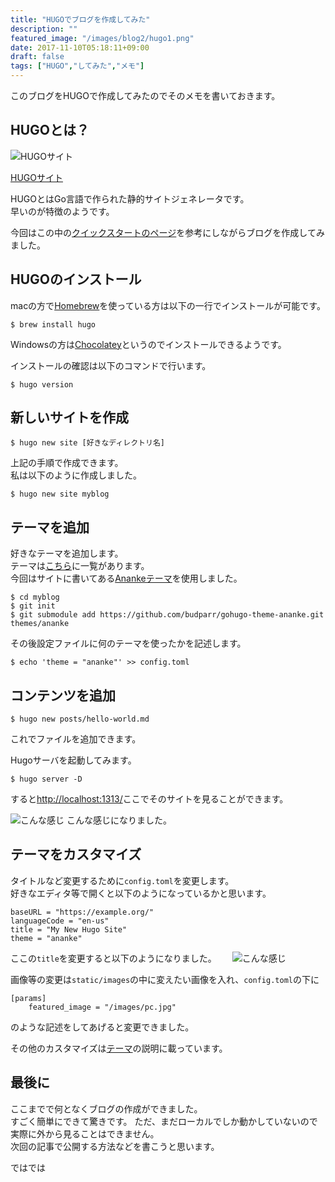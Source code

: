 ```yaml
---
title: "HUGOでブログを作成してみた"
description: ""
featured_image: "/images/blog2/hugo1.png"
date: 2017-11-10T05:18:11+09:00
draft: false
tags: ["HUGO","してみた","メモ"]
---
```


このブログをHUGOで作成してみたのでそのメモを書いておきます。  

<!--more-->

## HUGOとは？

![HUGOサイト](/images/blog2/hugo.png "HUGOサイト")

[HUGOサイト](https://gohugo.io/)

HUGOとはGo言語で作られた静的サイトジェネレータです。  
早いのが特徴のようです。


今回はこの中の[クイックスタートのページ](https://gohugo.io/getting-started/quick-start/)を参考にしながらブログを作成してみました。



## HUGOのインストール

macの方で[Homebrew](https://brew.sh/)を使っている方は以下の一行でインストールが可能です。

```
$ brew install hugo
```

Windowsの方は[Chocolatey](https://chocolatey.org/)というのでインストールできるようです。

インストールの確認は以下のコマンドで行います。
```
$ hugo version
```



## 新しいサイトを作成

```
$ hugo new site [好きなディレクトリ名]
```
上記の手順で作成できます。  
私は以下のように作成しました。

```
$ hugo new site myblog
```



## テーマを追加

好きなテーマを追加します。  
テーマは[こちら](https://themes.gohugo.io/)に一覧があります。  
今回はサイトに書いてある[Anankeテーマ](https://themes.gohugo.io/gohugo-theme-ananke/)を使用しました。  

```
$ cd myblog
$ git init
$ git submodule add https://github.com/budparr/gohugo-theme-ananke.git themes/ananke
```

その後設定ファイルに何のテーマを使ったかを記述します。  
```
$ echo 'theme = "ananke"' >> config.toml
```



## コンテンツを追加

```
$ hugo new posts/hello-world.md
```
これでファイルを追加できます。  

Hugoサーバを起動してみます。　　
```
$ hugo server -D
```
すると[http://localhost:1313/](http://localhost:1313/)ここでそのサイトを見ることができます。


![こんな感じ](/images/blog2/hugo-try1.png "こんな感じ")
こんな感じになりました。



## テーマをカスタマイズ
タイトルなど変更するために`config.toml`を変更します。  
好きなエディタ等で開くと以下のようになっているかと思います。
```
baseURL = "https://example.org/"
languageCode = "en-us"
title = "My New Hugo Site"
theme = "ananke"
```

ここの`title`を変更すると以下のようになりました。　　
![こんな感じ](/images/blog2/hugo-try2.png "こんな感じ")  

画像等の変更は`static/images`の中に変えたい画像を入れ、`config.toml`の下に
```
[params]
    featured_image = "/images/pc.jpg"
```
のような記述をしてあげると変更できました。

その他のカスタマイズは[テーマ](https://themes.gohugo.io/gohugo-theme-ananke/)の説明に載っています。　　

## 最後に

ここまでで何となくブログの作成ができました。  
すごく簡単にできて驚きです。
ただ、まだローカルでしか動かしていないので実際に外から見ることはできません。  
次回の記事で公開する方法などを書こうと思います。  

ではでは